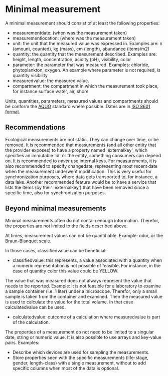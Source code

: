 # Minimal measurement

A minimal measurement should consist of at least the following properties:

- measurementdate: (when was the measurement taken)
- measurementlocation: (where was the measurement taken)
- unit: the unit that the measured value was expressed in. Examples are: n (amount, counted), kg (mass), cm (length), abundance (items/m2)
- quantity: the quantity that the measurement described. Examples are: height, length, concentration, acidity (pH), visibility, color
- parameter: the parameter that was measured. Examples: chloride, phytoplankton, oxygen. An example where parameter is not required, is quantity visibility
- measuredvalue: the measured value.
- compartment: the compartment in which the measurement took place, for instance surface water, air, shore

Units, quantities, parameters, measured values and compartments should be conform the [AQUO](https://www.aquo.nl/index.php/Categorie:Actueel) standard where possible.
Dates are in [ISO 8601 format](https://www.iso.org/iso-8601-date-and-time-format.html).

## Recommendations

Ecological measurements are not static. They can change over time, or be removed.
It is recommended that measurements (and all other entity that the provider exposes) to have a property named 'externalkey', which specifies an immutable 'id' or the entity, something consumers can depend on. It is recommended to _never_ use internal keys.
For measurements, it is also recommended to specify changedate, representing most recent date when the measurement underwent modification. This is very useful for synchronization purposes, where data gets transported to, for instance, a data lake.
Another recommended feature would be to have a service that lists the items (by their 'externalkey') that have been removed since a specific time, also for synchronization purposes.

## Beyond minimal measurements

Minimal measurements often do not contain enough information. Therefor, the properties are not limited to the fields described above.

At times, measurement values can not be quantifiable. Example: odor, or the Braun-Blanquet scale.

In those cases, classifiedvalue can be beneficial:

- classifiedvalue: this represents, a value associated with a quantity when a numeric representation is not possible of feasible. For instance, in the case of quantity color this value could be YELLOW.

The value that was measured does not always represent the value that needs to be reported. Example: it is not feasible for a laboratory to examine a sample container (i.e. 1 liter) under a microscope. Therefor, only a small sample is taken from the container and examined. Then the measured value is used to calculate the value for the total volume. In that case calculatedvalue can be used.

- calculatedvalue: outcome of a calculation where measuredvalue is part of the calculation.

The properties of a measurement do not need to be limited to a singular date, string or numeric value. It is also possible to use arrays and key-value pairs.
Examples:

- Describe which devices are used for sampling the measurements.
- Store properties seen with the specific measurements (life-stage, gender, length-class) with a single measurement, without to add specific columns when most of the data is optional.



